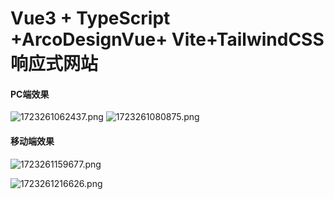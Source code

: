 # Vue3 + TypeScript +ArcoDesignVue+ Vite+TailwindCSS 响应式网站

#### PC端效果

![1723261062437.png](https://imgos.cn/2024/08/10/66b6e01eedeb1.png)
![1723261080875.png](https://imgos.cn/2024/08/10/66b6e01f0d545.png)







#### 移动端效果

![1723261159677.png](https://imgos.cn/2024/08/10/66b6e01d8bda7.png)

![1723261216626.png](https://imgos.cn/2024/08/10/66b6e01da6290.png)
